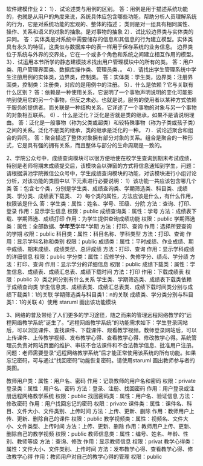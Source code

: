 软件建模作业 2：
1）．试论述类与用例的区别。
答：用例是用于描述系统功能的，也就是从用户的角度来说，系统具体应包含哪些功能，帮助分析人员理解系统的行为，它是对系统功能的宏观的、整体的描述；
类则是对一组具有相同属性、操作、关系和语义的对象的抽象。是对事物的抽象
2）．试比较边界类与实体类的异同。
答：实体类是对系统中需要储存的信息和其信息的行为建立模型。实体类具有永久的特征，这类似与数据库中的表一样用于保存系统的业务信息。
边界类位于系统与外界的交界处，它在一个或多个角色和系统之间建立相互作用的模型。
3）．试运用本节所学的静态建模技术找出用户管理模块中的所有的类。
答：用户类、用户管理界面类、数据库操作类、管理员类、。
4）．请找出学生管理系统中学生注册用例的实体类，边界类，控制类。
答：实体类：学生类，边界类：注册界面类，控制类：注册类，对应的是用例中的注册。
5）．什么是依赖？它与关联有什么区别？
答：依赖是一种使用关系，它说明了一个事物声明说明的变化可能影响到使用它的另一个事物，但反之未必。也就是说，服务的使用者以某种方式依赖于服务的提供者。而关联是一种结构关系，它详述了一个事物的对象与另一个事物的对象相互联系。
6)	．什么是泛化？泛化是否就是类的继承，如果不是请说明理由。
答：泛化是一般事物（称为父类或超类）和较特殊事物（称为子类或孩子类）之间的关系。泛化不是类的继承，类的继承是泛化的一种。
7）．试论述聚合和组合的异同。
答：聚合描述了整体对象拥有部分对象的关系。组合是聚合的一种形式，它是具有强的拥有关系，而且整体与部分的生命周期是一致的。


2、学院公众号中，成绩查询模块可以很方便地使在校学生查询到期末考试成绩，特别是老师将期末成绩提交后，该模块会以弹窗的方式将信息通知到学生，问题：请根据滇池学院微信公众号中，学生成绩查询模块的功能，对该模块进行小组讨论分析，对该功能的类图中以
下元素进行必要说明：
1）该功能一共应该包含哪几个类
答：包含七个类，分别是学生类、成绩查询类、学期筛选类、科目类、成绩类、学分类、成绩表下载类、
2）每个类的属性，方法应该是什么，有什么作用，权限该是什么
答：学生类：属性：姓名、学号、班级、分院
            方法：查询、打印、登录
            作用：显示学生信息
            权限：public
   成绩查询类：属性：学号
               方法：成绩表下载、学期筛选、成绩打印
               作用：为学生提供查询成绩功能
               权限：public
   学期筛选类：属性：全部数据、**学年至**学年*学期
               方法：打印、查询
               作用：选择所要查询的学期
               权限：public
科目类：属性：科目名称、学科类型
            方法：打印、查询
            作用：显示学科名称和类别
            权限：public
成绩类：属性：平时成绩、作业成绩、期中成绩、期末成绩、成绩类型、总评成绩
            方法：打印、查询
            作用：显示学科成绩的详细信息
            权限：public
学分类：属性：应修学分、失修学分、绩点、学分绩
方法：打印、查询
作用：显示学分的详细信息
权限：public
成绩下载类：属性：学生信息、成绩表、成绩汇总表、成绩下载时间
            方法：打印
            作用：下载成绩表
            权限：public
3）类之间分别有什么关系
学生类、学期筛选类、成绩表下载类依赖于成绩查询类
学生信息类、成绩表类、成绩汇总表类、成绩下载时间类分别与成绩下载类1：1的关联
学期筛选类与科目类1：n的关联
成绩类、学分类分别与科目类1：1的关联
4）使用 staruml 画出该功能模块
 




3、网络的普及带给了人们更多的学习途径，随之而来的管理远程网络教学的“远程网络教学系统”诞生了。“远程网络教学系统”的功能需求如下：学生登录网站后，可以浏览课件、查找课件、下载课件、观看教学视频。教师登录网站后，可以上传课件、上传教学视频、发布教学心得、查看教学心得、修改教学心得。系统管理员负责对网站页面的维护、审核不合法课件和不合法教学信息、批准用户注册。
问题：老师需要登录“远程网络教学系统”后才能正常使用该系统的所有功能。如果忘记密码，可与通过“找回密码”功能恢复密码。请使用staruml 画出教师参与者的类图。
 
教师用户类：属性：用户名、密码
            作用：记录教师的用户名和密码
            权限：private
登录类：属性：用户名、密码
        方法：登录、注册、找回密码
        作用：用户登录或注册远程网络教学系统
        权限：public
找回密码类：属性：用户名、验证信息
            方法：修改密码
            作用：用户找回忘记的密码
            权限：private
课件类：属性：课件名、科目、文件大小、文件类别、上传时间
        方法：上传、更新、删除
        作用：教师用户上传、更新、删除自己的课件
         权限：public
教学视频类：属性：视频名、文件大小、文件类型、上传时间
            方法：上传、更新、删除
            作用：教师用户上传、更新、删除自己的教学视频
            权限：public
教师信息类：属性：编号、姓名、年龄、性别、教师等级
            方法：查询、修改
            作用：显示教师信息
            权限：privat
教学心得类：属性：文件大小、文件类别、上传时间
            方法：发布教学心得、查看教学心得、修改教学心得
            作用：教师用户对自己的教学心得的管理
            权限：public
